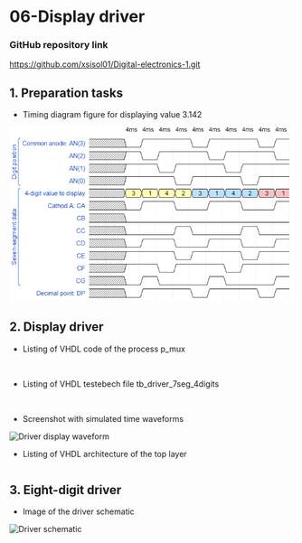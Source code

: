 # 06-Display driver

### GitHub repository link
https://github.com/xsisol01/Digital-electronics-1.git

## 1. Preparation tasks
* Timing diagram figure for displaying value 3.142

![Timing diagram](Images/timing.PNG)


## 2. Display driver
* Listing of VHDL code of the process p_mux 

```vhdl
 
```    
* Listing of VHDL testebech file tb_driver_7seg_4digits

```vhdl
   
```

* Screenshot with simulated time waveforms  

![Driver display waveform](Images/.PNG)

* Listing of VHDL architecture of the top layer

```vhdl

```

## 3. Eight-digit driver 

* Image of the driver schematic

![Driver schematic](Images/.PNG)
